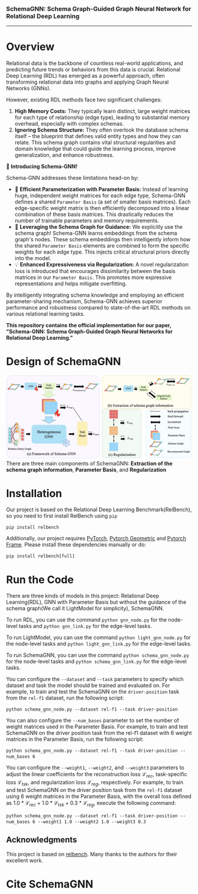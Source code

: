 ### SchemaGNN: Schema Graph-Guided Graph Neural Network for Relational Deep Learning

----
# Overview
Relational data is the backbone of countless real-world applications, and predicting future trends or behaviors from this data is crucial. Relational Deep Learning (RDL) has emerged as a powerful approach, often transforming relational data into graphs and applying Graph Neural Networks (GNNs).

However, existing RDL methods face two significant challenges:

1.  **High Memory Costs:** They typically learn distinct, large weight matrices for each type of relationship (edge type), leading to substantial memory overhead, especially with complex schemas.
2.  **Ignoring Schema Structure:** They often overlook the database schema itself – the blueprint that defines valid entity types and how they can relate. This schema graph contains vital structural regularities and domain knowledge that could guide the learning process, improve generalization, and enhance robustness.

**🚀 Introducing Schema-GNN!**

Schema-GNN addresses these limitations head-on by:

*   🧠 **Efficient Parameterization with Parameter Basis:** Instead of learning huge, independent weight matrices for each edge type, Schema-GNN defines a shared `Parameter Basis` (a set of smaller basis matrices). Each edge-specific weight matrix is then efficiently decomposed into a linear combination of these basis matrices. This drastically reduces the number of trainable parameters and memory requirements.
*   🔗 **Leveraging the Schema Graph for Guidance:** We explicitly use the schema graph! Schema-GNN learns embeddings from the schema graph's nodes. These schema embeddings then intelligently inform how the shared `Parameter Basis` elements are combined to form the specific weights for each edge type. This injects critical structural priors directly into the model.
*   💡 **Enhanced Expressiveness via Regularization:** A novel regularization loss is introduced that encourages dissimilarity between the basis matrices in our `Parameter Basis`. This promotes more expressive representations and helps mitigate overfitting.

By intelligently integrating schema knowledge and employing an efficient parameter-sharing mechanism, Schema-GNN achieves superior performance and robustness compared to state-of-the-art RDL methods on various relational learning tasks.

**This repository contains the official implementation for our paper, "Schema-GNN: Schema Graph-Guided Graph Neural Networks for Relational Deep Learning."**

# Design of SchemaGNN
![Overall framework of Schema Graph-Guided Graph Neural Network](/schema-gnn.jpg)
There are three main components of SchemaGNN: **Extraction of the schema graph information**, **Parameter Basis**, and **Regularization**
# Installation
Our project is based on the Relational Deep Learning Benchmark(RelBench), so you need to first install RelBench using ```pip```
```
pip install relbench
```
Additionally, our project requires [PyTorch](https://pytorch.org), [Pytorch Geometric](https://github.com/pyg-team/pytorch_geometric) and [Pytorch Frame](https://github.com/pyg-team/pytorch-frame). Please install these dependencies manually or do:
```
pip install relbench[full]
```
# Run the Code
There are three kinds of models in this project: Relational Deep Learning(RDL), GNN with Parameter Basis but without the guidance of the schema graph(We call it LightModel for simplicity), SchemaGNN.

To run RDL, you can use the command ```python gnn_node.py``` for the node-level tasks and ```python gnn_link.py``` for the edge-level tasks.

To run LightModel, you can use the command ```python light_gnn_node.py``` for the node-level tasks and ```python light_gnn_link.py``` for the edge-level tasks.

To run SchemaGNN, you can use the command ```python schema_gnn_node.py``` for the node-level tasks and ```python schema_gnn_link.py``` for the edge-level tasks.

You can configure the ```--dataset``` and ```--task``` parameters to specify which dataset and task the model should be trained and evaluated on. For example, to train and test the SchemaGNN on the ```driver-position``` task from the ```rel-f1``` dataset, run the following script:
```
python schema_gnn_node.py --dataset rel-f1 --task driver-position
```
You can also configure the ```--num_bases``` parameter to set the number of weight matrices used in the Parameter Basis. For example, to train and test SchemaGNN on the driver position task from the rel-f1 dataset with 6 weight matrices in the Parameter Basis, run the following script:
```
python schema_gnn_node.py --dataset rel-f1 --task driver-position --num_bases 6
```
You can configure the `--weight1`, `--weight2`, and `--weight3` parameters to adjust the linear coefficients for the reconstruction loss $\mathcal{L}_{rec}$, task-specific loss $\mathcal{L}_{tsk}$, and regularization loss $\mathcal{L}_{reg}$, respectively. For example, to train and test SchemaGNN on the driver position task from the `rel-f1` dataset using 6 weight matrices in the Parameter Basis, with the overall loss defined as $1.0*\mathcal{L}_{rec} + 1.0*\mathcal{L}_{tsk} + 0.3*\mathcal{L}_{reg}$, execute the following command:
```
python schema_gnn_node.py --dataset rel-f1 --task driver-position --num_bases 6 --weight1 1.0 --weight2 1.0 --weight3 0.3
```
## Acknowledgments
This project is based on [relbench](https://github.com/snap-stanford/relbench). Many thanks to the authors for their excellent work.

# Cite SchemaGNN
